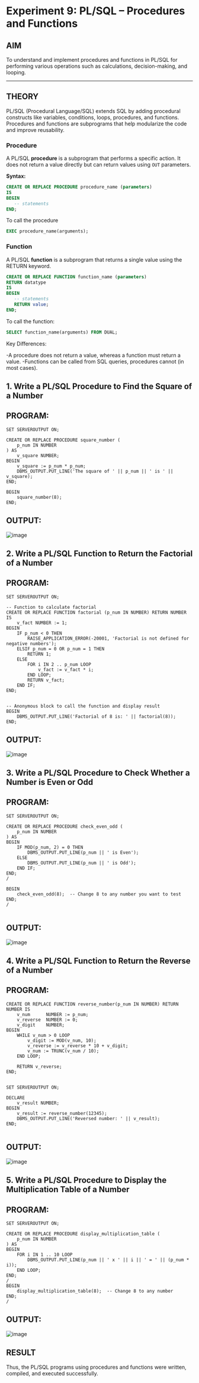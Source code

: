 # Experiment 9: PL/SQL – Procedures and Functions

## AIM
To understand and implement procedures and functions in PL/SQL for performing various operations such as calculations, decision-making, and looping.

---

## THEORY

PL/SQL (Procedural Language/SQL) extends SQL by adding procedural constructs like variables, conditions, loops, procedures, and functions. Procedures and functions are subprograms that help modularize the code and improve reusability.

### **Procedure**
A PL/SQL **procedure** is a subprogram that performs a specific action. It does not return a value directly but can return values using `OUT` parameters.

**Syntax:**
```sql
CREATE OR REPLACE PROCEDURE procedure_name (parameters)
IS
BEGIN
   -- statements
END;
```

To call the procedure

```sql
EXEC procedure_name(arguments);
```

### **Function**
A PL/SQL **function** is a subprogram that returns a single value using the RETURN keyword.

```sql
CREATE OR REPLACE FUNCTION function_name (parameters)
RETURN datatype
IS
BEGIN
   -- statements
   RETURN value;
END;
```

To call the function:

```sql
SELECT function_name(arguments) FROM DUAL;
```

Key Differences:

-A procedure does not return a value, whereas a function must return a value.
-Functions can be called from SQL queries, procedures cannot (in most cases).

## 1. Write a PL/SQL Procedure to Find the Square of a Number
## PROGRAM:
```
SET SERVEROUTPUT ON;

CREATE OR REPLACE PROCEDURE square_number (
    p_num IN NUMBER
) AS
    v_square NUMBER;
BEGIN
    v_square := p_num * p_num;
    DBMS_OUTPUT.PUT_LINE('The square of ' || p_num || ' is ' || v_square);
END;

BEGIN
    square_number(8);  
END;

```
## OUTPUT:
![image](https://github.com/user-attachments/assets/917d1534-d800-4a5a-a3d6-c54f71e2d6d6)


## 2. Write a PL/SQL Function to Return the Factorial of a Number
## PROGRAM:
```
SET SERVEROUTPUT ON;

-- Function to calculate factorial
CREATE OR REPLACE FUNCTION factorial (p_num IN NUMBER) RETURN NUMBER IS
    v_fact NUMBER := 1;
BEGIN
    IF p_num < 0 THEN
        RAISE_APPLICATION_ERROR(-20001, 'Factorial is not defined for negative numbers');
    ELSIF p_num = 0 OR p_num = 1 THEN
        RETURN 1;
    ELSE
        FOR i IN 2 .. p_num LOOP
            v_fact := v_fact * i;
        END LOOP;
        RETURN v_fact;
    END IF;
END;


-- Anonymous block to call the function and display result
BEGIN
    DBMS_OUTPUT.PUT_LINE('Factorial of 8 is: ' || factorial(8));
END;

```
## OUTPUT:
![image](https://github.com/user-attachments/assets/716d8e3d-966a-402b-82f2-2adf808acb8a)

## 3. Write a PL/SQL Procedure to Check Whether a Number is Even or Odd

## PROGRAM:
```
SET SERVEROUTPUT ON;

CREATE OR REPLACE PROCEDURE check_even_odd (
    p_num IN NUMBER
) AS
BEGIN
    IF MOD(p_num, 2) = 0 THEN
        DBMS_OUTPUT.PUT_LINE(p_num || ' is Even');
    ELSE
        DBMS_OUTPUT.PUT_LINE(p_num || ' is Odd');
    END IF;
END;
/

BEGIN
    check_even_odd(8);  -- Change 8 to any number you want to test
END;
/


```
## OUTPUT:
![image](https://github.com/user-attachments/assets/4f852486-91c9-46e7-a6af-3f091f00bcf4)

## 4. Write a PL/SQL Function to Return the Reverse of a Number

## PROGRAM:
```
CREATE OR REPLACE FUNCTION reverse_number(p_num IN NUMBER) RETURN NUMBER IS
    v_num      NUMBER := p_num;
    v_reverse  NUMBER := 0;
    v_digit    NUMBER;
BEGIN
    WHILE v_num > 0 LOOP
        v_digit := MOD(v_num, 10);
        v_reverse := v_reverse * 10 + v_digit;
        v_num := TRUNC(v_num / 10);
    END LOOP;

    RETURN v_reverse;
END;


SET SERVEROUTPUT ON;

DECLARE
    v_result NUMBER;
BEGIN
    v_result := reverse_number(12345);
    DBMS_OUTPUT.PUT_LINE('Reversed number: ' || v_result);
END;


```
## OUTPUT:
![image](https://github.com/user-attachments/assets/225e29a5-8d6e-4a8b-8377-3139eefd741e)


## 5. Write a PL/SQL Procedure to Display the Multiplication Table of a Number

## PROGRAM:
```
SET SERVEROUTPUT ON;

CREATE OR REPLACE PROCEDURE display_multiplication_table (
    p_num IN NUMBER
) AS
BEGIN
    FOR i IN 1 .. 10 LOOP
        DBMS_OUTPUT.PUT_LINE(p_num || ' x ' || i || ' = ' || (p_num * i));
    END LOOP;
END;
/
BEGIN
    display_multiplication_table(8);  -- Change 8 to any number
END;
/

```
## OUTPUT:
![image](https://github.com/user-attachments/assets/a5ab8e74-cd19-4732-94fc-be5aeeff20be)

## RESULT
Thus, the PL/SQL programs using procedures and functions were written, compiled, and executed successfully.
